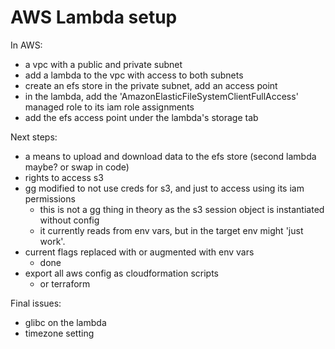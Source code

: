 # AWS Lambda setup

In AWS:

- a vpc with a public and private subnet
- add a lambda to the vpc with access to both subnets
- create an efs store in the private subnet, add an access point
- in the lambda, add the 'AmazonElasticFileSystemClientFullAccess' managed role to its iam role assignments
- add the efs access point under the lambda's storage tab

Next steps:

- a means to upload and download data to the efs store (second lambda maybe? or swap in code)
- rights to access s3
- gg modified to not use creds for s3, and just to access using its iam permissions
  - this is not a gg thing in theory as the s3 session object is instantiated without config
  - it currently reads from env vars, but in the target env might 'just work'.
- current flags replaced with or augmented with env vars
  - done
- export all aws config as cloudformation scripts
  - or terraform

Final issues:

- glibc on the lambda
- timezone setting
